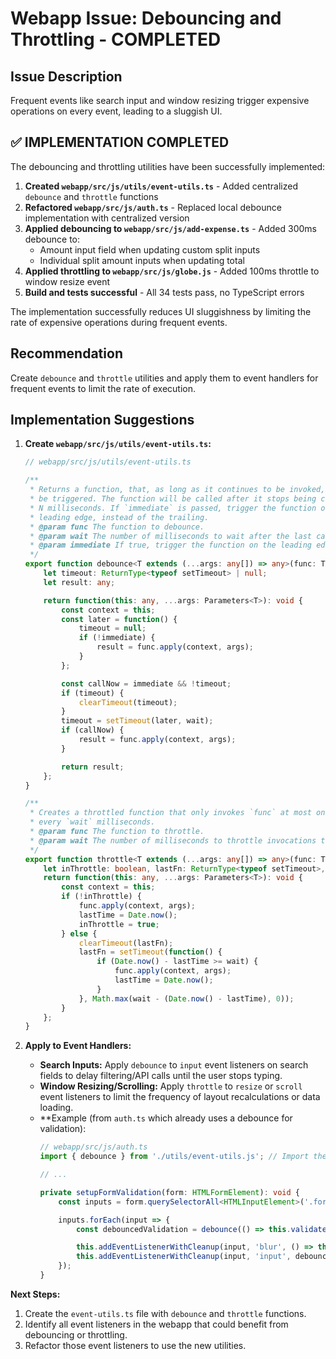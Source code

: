 # Webapp Issue: Debouncing and Throttling - COMPLETED

## Issue Description

Frequent events like search input and window resizing trigger expensive operations on every event, leading to a sluggish UI.

## ✅ IMPLEMENTATION COMPLETED

The debouncing and throttling utilities have been successfully implemented:

1. **Created `webapp/src/js/utils/event-utils.ts`** - Added centralized `debounce` and `throttle` functions
2. **Refactored `webapp/src/js/auth.ts`** - Replaced local debounce implementation with centralized version
3. **Applied debouncing to `webapp/src/js/add-expense.ts`** - Added 300ms debounce to:
   - Amount input field when updating custom split inputs
   - Individual split amount inputs when updating total
4. **Applied throttling to `webapp/src/js/globe.js`** - Added 100ms throttle to window resize event
5. **Build and tests successful** - All 34 tests pass, no TypeScript errors

The implementation successfully reduces UI sluggishness by limiting the rate of expensive operations during frequent events.

## Recommendation

Create `debounce` and `throttle` utilities and apply them to event handlers for frequent events to limit the rate of execution.

## Implementation Suggestions

1.  **Create `webapp/src/js/utils/event-utils.ts`:**

    ```typescript
    // webapp/src/js/utils/event-utils.ts

    /**
     * Returns a function, that, as long as it continues to be invoked, will not
     * be triggered. The function will be called after it stops being called for
     * N milliseconds. If `immediate` is passed, trigger the function on the
     * leading edge, instead of the trailing.
     * @param func The function to debounce.
     * @param wait The number of milliseconds to wait after the last call.
     * @param immediate If true, trigger the function on the leading edge.
     */
    export function debounce<T extends (...args: any[]) => any>(func: T, wait: number, immediate: boolean = false): (...args: Parameters<T>) => void {
        let timeout: ReturnType<typeof setTimeout> | null;
        let result: any;

        return function(this: any, ...args: Parameters<T>): void {
            const context = this;
            const later = function() {
                timeout = null;
                if (!immediate) {
                    result = func.apply(context, args);
                }
            };

            const callNow = immediate && !timeout;
            if (timeout) {
                clearTimeout(timeout);
            }
            timeout = setTimeout(later, wait);
            if (callNow) {
                result = func.apply(context, args);
            }

            return result;
        };
    }

    /**
     * Creates a throttled function that only invokes `func` at most once per
     * every `wait` milliseconds.
     * @param func The function to throttle.
     * @param wait The number of milliseconds to throttle invocations to.
     */
    export function throttle<T extends (...args: any[]) => any>(func: T, wait: number): (...args: Parameters<T>) => void {
        let inThrottle: boolean, lastFn: ReturnType<typeof setTimeout>, lastTime: number;
        return function(this: any, ...args: Parameters<T>): void {
            const context = this;
            if (!inThrottle) {
                func.apply(context, args);
                lastTime = Date.now();
                inThrottle = true;
            } else {
                clearTimeout(lastFn);
                lastFn = setTimeout(function() {
                    if (Date.now() - lastTime >= wait) {
                        func.apply(context, args);
                        lastTime = Date.now();
                    }
                }, Math.max(wait - (Date.now() - lastTime), 0));
            }
        };
    }
    ```

2.  **Apply to Event Handlers:**
    *   **Search Inputs:** Apply `debounce` to `input` event listeners on search fields to delay filtering/API calls until the user stops typing.
    *   **Window Resizing/Scrolling:** Apply `throttle` to `resize` or `scroll` event listeners to limit the frequency of layout recalculations or data loading.
    *   **Example (from `auth.ts` which already uses a debounce for validation):
        ```typescript
        // webapp/src/js/auth.ts
        import { debounce } from './utils/event-utils.js'; // Import the new debounce

        // ...

        private setupFormValidation(form: HTMLFormElement): void {
            const inputs = form.querySelectorAll<HTMLInputElement>('.form-input');

            inputs.forEach(input => {
                const debouncedValidation = debounce(() => this.validateField(input), 300); // Use the new debounce

                this.addEventListenerWithCleanup(input, 'blur', () => this.validateField(input));
                this.addEventListenerWithCleanup(input, 'input', debouncedValidation as EventListener);
            });
        }
        ```

**Next Steps:**
1.  Create the `event-utils.ts` file with `debounce` and `throttle` functions.
2.  Identify all event listeners in the webapp that could benefit from debouncing or throttling.
3.  Refactor those event listeners to use the new utilities.
